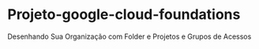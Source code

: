# Projeto-google-cloud-foundations

Desenhando Sua Organização com Folder e Projetos e Grupos de Acessos
